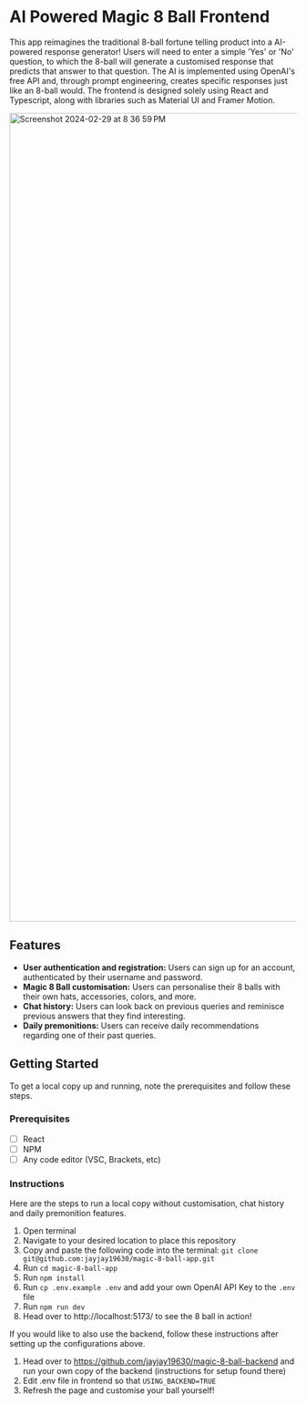 # AI Powered Magic 8 Ball Frontend

This app reimagines the traditional 8-ball fortune telling product into a AI-powered response generator! Users will need to enter a simple 'Yes' or 'No' question, to which the 8-ball will generate a customised response that predicts that answer to that question. The AI is implemented using OpenAI's free API and, through prompt engineering, creates specific responses just like an 8-ball would. The frontend is designed solely using React and Typescript, along with libraries such as Material UI and Framer Motion.

<img width="1419" alt="Screenshot 2024-02-29 at 8 36 59 PM" src="https://github.com/jayjay19630/magic-8-ball-frontend/assets/142368471/5d3b1a67-a474-4154-9b79-ff2f19704ce0">

## Features

- **User authentication and registration:** Users can sign up for an account, authenticated by their username and password.
- **Magic 8 Ball customisation:** Users can personalise their 8 balls with their own hats, accessories, colors, and more.
- **Chat history:** Users can look back on previous queries and reminisce previous answers that they find interesting.
- **Daily premonitions:** Users can receive daily recommendations regarding one of their past queries.

## Getting Started

To get a local copy up and running, note the prerequisites and follow these steps.

### Prerequisites

- [ ] React
- [ ] NPM
- [ ] Any code editor (VSC, Brackets, etc)

### Instructions

Here are the steps to run a local copy without customisation, chat history and daily premonition features.

1. Open terminal
2. Navigate to your desired location to place this repository
3. Copy and paste the following code into the terminal: `git clone git@github.com:jayjay19630/magic-8-ball-app.git`
4. Run `cd magic-8-ball-app`
5. Run `npm install`
6. Run `cp .env.example .env` and add your own OpenAI API Key to the `.env` file
7. Run `npm run dev`
8. Head over to http://localhost:5173/ to see the 8 ball in action!

If you would like to also use the backend, follow these instructions after setting up the configurations above.

1. Head over to https://github.com/jayjay19630/magic-8-ball-backend and run your own copy of the backend (instructions for setup found there)
2. Edit .env file in frontend so that `USING_BACKEND=TRUE`
3. Refresh the page and customise your ball yourself!
